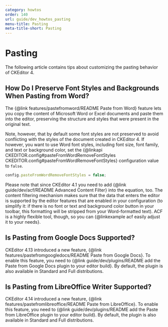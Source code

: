 ```yaml
---
category: howtos
order: 140
url: guide/dev_howtos_pasting
menu-title: Pasting
meta-title-short: Pasting
---
```

<!--
Copyright (c) 2003-2022, CKSource Holding sp. z o.o. All rights reserved.
For licensing, see LICENSE.md.
-->

# Pasting

The following article contains tips about customizing the pasting behavior of CKEditor 4.


## How Do I Preserve Font Styles and Backgrounds When Pasting from Word?

The {@link features/pastefromword/README Paste from Word} feature lets you copy the content of Microsoft Word or Excel documents and paste them into the editor, preserving the structure and styles that were present in the original text.

Note, however, that by default some font styles are not preserved to avoid conflicting with the styles of the document created in CKEditor 4. If however, you want to use Word font styles, including font size, font family, and text or background color, set the {@linkapi CKEDITOR.config#pasteFromWordRemoveFontStyles CKEDITOR.config#pasteFromWordRemoveFontStyles} configuration value to `false`.

```js
config.pasteFromWordRemoveFontStyles = false;
```

Please note that since CKEditor 4.1 you need to add {@link guide/dev/acf/README Advanced Content Filter} into the equation, too. The content filtering mechanism makes sure that the data that enters the editor is supported by the editor features that are enabled in your configuration (to simplify it: if there is no font or text and background color button in your toolbar, this formatting will be stripped from your Word-formatted text). ACF is a highly flexible tool, though, so you can {@linkexample acf easily adjust it to your needs}.

## Is Pasting from Google Docs Supported?

CKEditor 4.13 introduced a new feature, {@link features/pastefromgoogledocs/README Paste from Google Docs}. To enable this feature, you need to {@link guide/dev/plugins/README add the Paste from Google Docs plugin to your editor build}. By default, the plugin is also available in Standard and Full distributions.

## Is Pasting from LibreOffice Writer Supported?

CKEditor 4.14 introduced a new feature, {@link features/pastefromlibreoffice/README Paste from LibreOffice}. To enable this feature, you need to {@link guide/dev/plugins/README add the Paste from LibreOffice plugin to your editor build}. By default, the plugin is also available in Standard and Full distributions.
